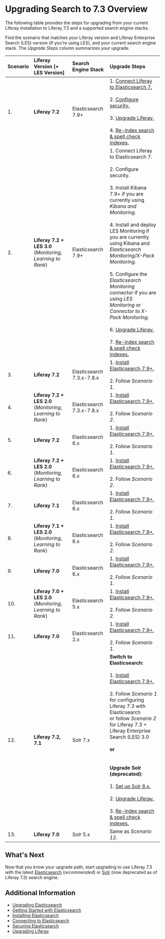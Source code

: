 # Upgrading Search to 7.3 Overview 

The following table provides the steps for upgrading from your current Liferay installation to Liferay 7.3 and a supported search engine stacks. 

Find the scenario that matches your Liferay version and Liferay Enterprise Search (LES) version (if you're using LES), and your current search engine stack. The *Upgrade Steps* column summarizes your upgrade.

| Scenario | Liferay Version \[+ LES Version\] | Search Engine Stack | Upgrade Steps |
| :-- | :-------- | :---------------- | :-------------- |
| 1.  | **Liferay 7.2** | Elasticsearch 7.9+ | 1. [Connect Liferay to Elasticsearch 7.](./elasticsearch/connecting-to-elasticsearch.md)<br><br>2. [Configure security.](./elasticsearch/securing-elasticsearch.md)<br><br>3. [Upgrade Liferay.](../../installation-and-upgrades/upgrading-liferay/upgrade-basics/upgrade-overview.md)<br><br>4. [Re-index search & spell check indexes.](../../installation-and-upgrades/upgrading-liferay/upgrade-basics/post-upgrade-considerations.md) |
| 2.  | **Liferay 7.2 + LES 3.0** (*Monitoring*, *Learning to Rank*) | Elasticsearch 7.9+ | 1. Connect Liferay to Elasticsearch 7.<br><br>2. Configure security.<br><br>3. Install Kibana 7.9+ if you are currently using *Kibana and Monitoring*.<br><br>4. Install and deploy LES Monitoring if you are currently using Kibana and *Elasticsearch Monitoring/X-Pack Monitoring*.<br><br>5. Configure the *Elasticsearch Monitoring* connector if you are using *LES Monitoring* or *Connector to X-Pack Monitoring*.<br><br>6. [Upgrade Liferay.](../../installation-and-upgrades/upgrading-liferay/upgrade-basics/upgrade-overview.md)<br><br>7. [Re-index search & spell check indexes.](../../installation-and-upgrades/upgrading-liferay/upgrade-basics/post-upgrade-considerations.md) |
| 3.  | **Liferay 7.2** | Elasticsearch 7.3.x-7.8.x | 1. [Install Elasticsearch 7.9+.](./elasticsearch/installing-elasticsearch.md)<br><br>2. Follow *Scenario 1.* |
| 4.  | **Liferay 7.2 + LES 2.0** (*Monitoring*, *Learning to Rank*) | Elasticsearch 7.3.x-7.8.x | 1. [Install Elasticsearch 7.9+.](./elasticsearch/installing-elasticsearch.md)<br><br>2. Follow *Scenario 2.* |
| 5.  | **Liferay 7.2** | Elasticsearch 6.x | 1. [Install Elasticsearch 7.9+.](./elasticsearch/installing-elasticsearch.md)<br><br>2. Follow *Scenario 1.* |
| 6.  | **Liferay 7.2 + LES 2.0** (*Monitoring*, *Learning to Rank*) | Elasticsearch 6.x | 1. [Install Elasticsearch 7.9+.](./elasticsearch/installing-elasticsearch.md)<br><br>2. Follow *Scenario 2.* |
| 7.  | **Liferay 7.1** | Elasticsearch 6.x | 1. [Install Elasticsearch 7.9+.](./elasticsearch/installing-elasticsearch.md)<br><br>2. Follow *Scenario 1.* |
| 8.  | **Liferay 7.1 + LES 2.0** (*Monitoring*, *Learning to Rank*) | Elasticsearch 6.x | 1. [Install Elasticsearch 7.9+.](./elasticsearch/installing-elasticsearch.md)<br><br>2. Follow *Scenario 2.* |
| 9.  | **Liferay 7.0** | Elasticsearch 6.x | 1. [Install Elasticsearch 7.9+.](./elasticsearch/installing-elasticsearch.md)<br><br>2. Follow *Scenario 1.* |
| 10. | **Liferay 7.0 + LES 2.0** (*Monitoring*, *Learning to Rank*) | Elasticsearch 5.x | 1. [Install Elasticsearch 7.9+.](./elasticsearch/installing-elasticsearch.md)<br><br>2. Follow *Scenario 2.* |
| 11. | **Liferay 7.0** | Elasticsearch 2.x | 1. [Install Elasticsearch 7.9+.](./elasticsearch/installing-elasticsearch.md)<br><br>2. Follow *Scenario 1.* |
| 12. | **Liferay 7.2, 7.1** | Solr 7.x | **Switch to Elasticsearch:**<br><br>1. [Install Elasticsearch 7.9+.](./elasticsearch/installing-elasticsearch.md)<br><br>2. Follow *Scenario 1* for configuring Liferay 7.3 with Elasticsearch<br> or follow *Scenario 2* for Liferay 7.3 + Liferay Enterprise Search (LES) 3.0<br><br>**or**<br><br><br>**Upgrade Solr (deprecated):**<br><br>1. [Set up Solr 8.x.](./solr.md)<br><br>2. [Upgrade Liferay.](../../installation-and-upgrades/upgrading-liferay/upgrade-basics/upgrade-overview.md)<br><br>3. [Re-index search & spell check indexes.](../../installation-and-upgrades/upgrading-liferay/upgrade-basics/post-upgrade-considerations.md) |
| 13. | **Liferay 7.0** | Solr 5.x | Same as *Scenario 12.* |

## What's Next 

Now that you know your upgrade path, start upgrading to use Liferay 7.3 with the latest [Elasticsearch](./elasticsearch/upgrading-elasticsearch.md) (*recommended*) or [Solr](./solr.md) (now deprecated as of Liferay 7.3) search engine.

## Additional Information 

* [Upgrading Elasticsearch](./elasticsearch/getting-started-with-elasticsearch.md)
* [Getting Started with Elasticsearch](./elasticsearch/getting-started-with-elasticsearch.md)
* [Installing Elasticsearch](./elasticsearch/installing-elasticsearch.md)
* [Connecting to Elasticsearch](./elasticsearch/connecting-to-elasticsearch.md)
* [Securing Elasticsearch](./elasticsearch/securing-elasticsearch.md)
* [Upgrading Liferay](../../installation-and-upgrades/upgrading-liferay/upgrade-basics/upgrade-overview.md)
